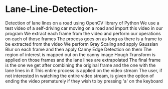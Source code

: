 # Lane-Line-Detection-
Detection of lane lines on a road using OpenCV library of Python
We use a test video of a self-driving car moving on a road and import this video in our program
We extract each frame from the video and perform our operations on each of those frames
The process goes on as long as there is a frame to be extracted from the video
We perform Gray Scaling and apply Gaussian Blur on each frame and then apply Canny Edge Detection on them
The region of interest is mapped out on the canny image
Hough Transform is applied on those frames and the lane lines are extrapolated
The final frame is the one we get after combining the original frame and the one with the lane lines in it
This entire process is applied on the video stream
The user, if not interested in watching the entire video stream, is given the option of ending the video prematurely if they wish to by pressing 'a' on the keyboard
